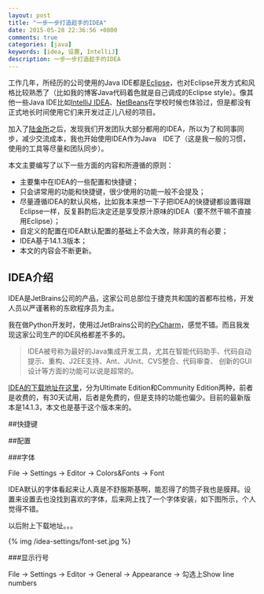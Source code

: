 ```yaml
---
layout: post
title: "一步一步打造趁手的IDEA"
date: 2015-05-28 22:36:56 +0800
comments: true
categories: [java]
keywords: [idea, 设置, IntelliJ]
description: 一步一步打造趁手的IDEA
---
```


工作几年，所经历的公司使用的Java IDE都是[Eclipse](https://eclipse.org/)，也对Eclipse开发方式和风格比较熟悉了（比如我的博客Java代码着色就是自己调成的Eclipse style）。像其他一些Java IDE比如[IntelliJ IDEA](https://www.jetbrains.com/)、[NetBeans](https://netbeans.org/)在学校时候也体验过，但是都没有正式地长时间使用它们来开发过正儿八经的项目。

加入了[陆金所](http://www.lufax.com/)之后，发现我们开发团队大部分都用的IDEA，所以为了和同事同步，减少交流成本，我也开始使用IDEA作为Java　IDE了（这是我一般的习惯，使用的工具等尽量和团队同步）。

本文主要编写了以下一些方面的内容和所遵循的原则：

* 主要集中在IDEA的一些配置和快捷键；
* 只会讲常用的功能和快捷键，很少使用的功能一般不会提及；
* 尽量遵循IDEA的默认风格，比如我本来想一下子把IDEA的快捷键都设置得跟Eclipse一样，反复斟酌后决定还是享受原汁原味的IDEA（要不然干嘛不直接用Eclipse）；
* 自定义的配置在IDEA默认配置的基础上不会大改，除非真的有必要；
* IDEA基于14.1.3版本；
* 本文的内容会不断更新。

<!--more-->

## IDEA介绍

IDEA是JetBrains公司的产品，这家公司总部位于捷克共和国的首都布拉格，开发人员以严谨著称的东欧程序员为主。

我在做Python开发时，使用过JetBrains公司的[PyCharm](https://www.jetbrains.com/pycharm/)，感觉不错。而且我发现这家公司生产的IDE风格都差不多的。

> IDEA被号称为最好的Java集成开发工具，尤其在智能代码助手、代码自动提示、重构、J2EE支持、Ant、JUnit、CVS整合、代码审查、 创新的GUI设计等方面的功能可以说是超常的。

[IDEA的下载地址在这里](https://www.jetbrains.com/idea/download/)，分为Ultimate Edition和Community Edition两种，前者是收费的，有30天试用，后者是免费的，但是支持的功能也偏少。目前的最新版本是14.1.3，本文也是基于这个版本来的。

##快捷键



##配置

###字体

File -> Settings -> Editor -> Colors&Fonts -> Font

IDEA默认的字体看起来让人真是不舒服斯基啊，能忍得了的筒子我也是膜拜。设置来设置去也没找到喜欢的字体，后来网上找了一个字体安装，如下图所示，个人觉得不错。

以后附上下载地址。。。

{% img /idea-settings/font-set.jpg %}

###显示行号

File -> Settings -> Editor -> General -> Appearance -> 勾选上Show line numbers

